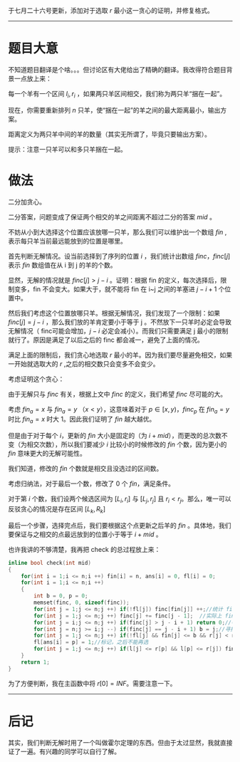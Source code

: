 于七月二十六号更新，添加对于选取 $r$ 最小这一贪心的证明，并修复格式。

-----------------------

# 题目大意

不知道题目翻译是个啥。。。但讨论区有大佬给出了精确的翻译。我改得符合题目背景一点放上来：

每一个羊有一个区间 $l_i,r_i$ ，如果两只羊区间相交，我们称为两只羊“捆在一起”。

现在，你需要重新排列 $n$ 只羊，使“捆在一起”的羊之间的最大距离最小，输出方案。

距离定义为两只羊中间的羊的数量（其实无所谓了，毕竟只要输出方案）。

提示：注意一只羊可以和多只羊捆在一起。

# 做法

二分加贪心。

二分答案，问题变成了保证两个相交的羊之间距离不超过二分的答案 $mid$ 。

不妨从小到大选择这个位置应该放哪一只羊，那么我们可以维护出一个数组 $fin$ ,表示每只羊当前最远能放到的位置是哪里。

首先判断无解情况。设当前选择到了序列的位置 $i$ ，我们统计出数组 
$finc$，$finc[j]$ 表示 $fin$ 数组值在从 i 到 j 的羊的个数。

显然，无解的情况就是 $finc[j] > j-i$ 。证明：根据 fin 的定义，每次选择后，限制变多，fin 不会变大。如果大于，就不能将 fin 在 i~j 之间的羊塞进 $j-i+1$ 个位置中。

然后我们考虑这个位置放哪只羊。根据无解情况，我们发现了一个限制：如果 $finc[j]=j-i$ ，那么我们放的羊肯定要小于等于 j 。不然放下一只羊时必定会导致无解情况（ finc可能会增加，$j-i$ 必定会减小）。而我们只需要满足 j 最小的限制就行了。原因是满足了以后之后的 finc 都会减一，避免了上面的情况。

满足上面的限制后，我们贪心地选取 $r$ 最小的羊。因为我们要尽量避免相交，如果一开始就选取大的 $r$ ,之后的相交数只会变多不会变少。

考虑证明这个贪心：

由于无解只与 $finc$ 有关，根据上文中 $finc$ 的定义，我们希望 $finc$ 尽可能的大。

考虑 $fin_a = x$ 与 $fin_a = y$ （$x < y$），这意味着对于 $p \in [x,y)$，$finc_p$ 在 $fin_a = y$ 时比  $fin_a = x$ 时大 $1$。因此我们证明了 $fin$ 越大越优。

但是由于对于每个 $i$，更新的 $fin$ 大小是固定的（为 $i + mid$），而更改的总次数不变（为相交次数），所以我们要减少 $i$ 比较小的时候修改的 $fin$ 个数，因为更小的 $fin$ 意味更大的无解可能性。

我们知道，修改的 $fin$ 个数就是相交且没选过的区间数。

考虑归纳法，对于最后一个数，修改了 $0$ 个 $fin$，满足条件。

对于第 $i$ 个数，我们设两个候选区间为 $[L_i,r_i]$ 与 $[L_j,r_j]$ 且 $r_i<r_j$。那么，唯一可以反驳贪心的情况是存在区间 $[L_k,R_k]$

最后一个步骤，选择完点后，我们要根据这个点更新之后羊的 $fin$ 。具体地，我们要保证与之相交的点最远放到的位置小于等于 $i+mid$ 。

也许我讲的不够清楚，我再把 check 的总过程放上来：

```cpp
inline bool check(int mid)
{
	for(int i = 1;i <= n;i ++) fin[i] = n, ans[i] = 0, fl[i] = 0;
	for(int i = 1;i <= n;i ++)
	{
		int b = 0, p = 0;
		memset(finc, 0, sizeof(finc));
		for(int j = 1;j <= n;j ++) if(!fl[j]) finc[fin[j]] ++;//统计 fin 为 j 的羊的只数
		for(int j = 1;j <= n;j ++) finc[j] += finc[j - 1];	//实际上 finc 就是求一遍前缀和
		for(int j = i;j <= n;j ++) if(finc[j] > j - i + 1) return 0;//判无解（被标记的点统计 finc 时就没有贡献，无需额外判断）
		for(int j = n;j >= i;j --) if(finc[j] == j - i + 1) b = j;//寻找最小的限制
		for(int j = 1;j <= n;j ++) if(!fl[j] && fin[j] <= b && r[j] < r[p]) p = j;//在限制内寻找最小的 r
		fl[ans[i] = p] = 1;//标记，之后不能再选
		for(int j = 1;j <= n;j ++) if(l[j] <= r[p] && l[p] <= r[j]) fin[j] = min(fin[j], i + mid);//更新fin
	}
	return 1;
}
```

为了方便判断，我在主函数中将 $r[0] = INF$。需要注意一下。



------------

# 后记

其实，我们判断无解时用了一个叫做霍尔定理的东西。但由于太过显然，我就直接证了一遍。有兴趣的同学可以自行了解。



